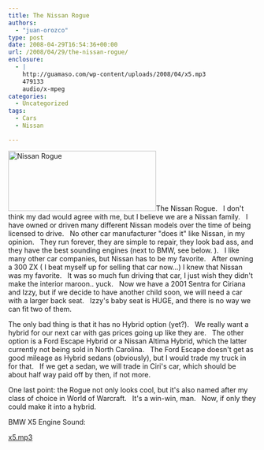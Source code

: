 ```yaml
---
title: The Nissan Rogue
authors: 
  - "juan-orozco"
type: post
date: 2008-04-29T16:54:36+00:00
url: /2008/04/29/the-nissan-rogue/
enclosure:
  - |
    http://guamaso.com/wp-content/uploads/2008/04/x5.mp3
    479133
    audio/x-mpeg
categories:
  - Uncategorized
tags:
  - Cars
  - Nissan

---
```

[<img class="alignleft size-medium wp-image-347" title="rogue" src="https://i1.wp.com/guamaso.com/wp-content/uploads/2008/04/rogue-300x122.png?resize=300%2C122" alt="Nissan Rogue" width="300" height="122" data-recalc-dims="1" />][1]The Nissan Rogue.   I don't think my dad would agree with me, but I believe we are a Nissan family.   I have owned or driven many different Nissan models over the time of being licensed to drive.   No other car manufacturer "does it" like Nissan, in my opinion.   They run forever, they are simple to repair, they look bad ass, and they have the best sounding engines (next to BMW, see below. ).   I like many other car companies, but Nissan has to be my favorite.   After owning a 300 ZX ( I beat myself up for selling that car now...) I knew that Nissan was my favorite.   It was so much fun driving that car, I just wish they didn't make the interior maroon.. yuck.   Now we have a 2001 Sentra for Ciriana and Izzy, but if we decide to have another child soon, we will need a car with a larger back seat.   Izzy's baby seat is HUGE, and there is no way we can fit two of them.

The only bad thing is that it has no Hybrid option (yet?).   We really want a hybrid for our next car with gas prices going up like they are.   The other option is a Ford Escape Hybrid or a Nissan Altima Hybrid, which the latter currently not being sold in North Carolina.   The Ford Escape doesn't get as good mileage as Hybrid sedans (obviously), but I would trade my truck in for that.   If we get a sedan, we will trade in Ciri's car, which should be about half way paid off by then, if not more.

One last point: the Rogue not only looks cool, but it's also named after my class of choice in World of Warcraft.   It's a win-win, man.   Now, if only they could make it into a hybrid.

BMW X5 Engine Sound:

[x5.mp3][2]

 [1]: https://i1.wp.com/guamaso.com/wp-content/uploads/2008/04/rogue.png
 [2]: http://guamaso.com/wp-content/uploads/2008/04/x5.mp3
